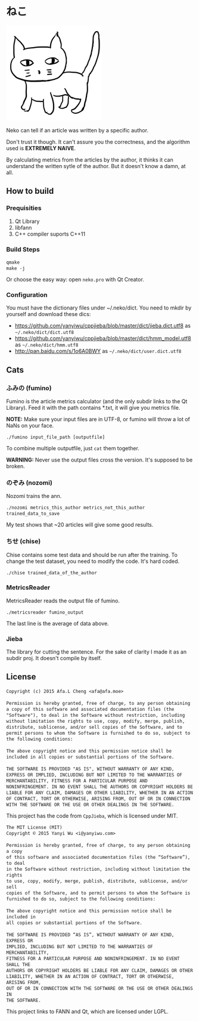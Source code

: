 # ねこ

![ねこ](neko.png)

Neko can tell if an article was written by a specific author.

Don't trust it though. It can't assure you the correctness, and the algorithm used is __EXTREMELY NAIVE__.

By calculating metrics from the articles by the author, it thinks it can understand the written sytle of the author.
But it doesn't know a damn, at all.

## How to build

### Prequisities

  1. Qt Library
  2. libfann
  3. C++ compiler suports C++11

### Build Steps

```
qmake
make -j
```

Or choose the easy way: open `neko.pro` with Qt Creator.

### Configuration

You must have the dictionary files under ~/.neko/dict. You need to mkdir by yourself and download these dics:

  - https://github.com/yanyiwu/cppjieba/blob/master/dict/jieba.dict.utf8 as `~/.neko/dict/dict.utf8`
  - https://github.com/yanyiwu/cppjieba/blob/master/dict/hmm_model.utf8 as `~/.neko/dict/hmm.utf8`
  - http://pan.baidu.com/s/1o6A0BWY as `~/.neko/dict/user.dict.utf8`

## Cats

### ふみの (fumino)

Fumino is the article metrics calculator (and the only subdir links to the Qt Library).
Feed it with the path contains *.txt, it will give you metrics file.

__NOTE:__ Make sure your input files are in UTF-8, or fumino will throw a lot of NaNs on your face.

```
./fumino input_file_path [outputfile]
```

To combine multiple outputfile, just `cat` them together.

__WARNING:__ Never use the output files cross the version. It's supposed to be broken.

### のぞみ (nozomi)

Nozomi trains the ann.

```
./nozomi metrics_this_author metrics_not_this_author trained_data_to_save
```

My test shows that ~20 articles will give some good results.

### ちせ (chise)

Chise contains some test data and should be run after the training.
To change the test dataset, you need to modify the code. It's hard coded.

```
./chise trained_data_of_the_author
```

### MetricsReader

MetricsReader reads the output file of fumino.

```
./metricsreader fumino_output
```

The last line is the average of data above.

### Jieba

The library for cutting the sentence. For the sake of clarity I made it as an subdir proj. It doesn't compile by itself.

## License

```
Copyright (c) 2015 Afa.L Cheng <afa@afa.moe>

Permission is hereby granted, free of charge, to any person obtaining
a copy of this software and associated documentation files (the
"Software"), to deal in the Software without restriction, including
without limitation the rights to use, copy, modify, merge, publish,
distribute, sublicense, and/or sell copies of the Software, and to
permit persons to whom the Software is furnished to do so, subject to
the following conditions:

The above copyright notice and this permission notice shall be
included in all copies or substantial portions of the Software.

THE SOFTWARE IS PROVIDED "AS IS", WITHOUT WARRANTY OF ANY KIND,
EXPRESS OR IMPLIED, INCLUDING BUT NOT LIMITED TO THE WARRANTIES OF
MERCHANTABILITY, FITNESS FOR A PARTICULAR PURPOSE AND
NONINFRINGEMENT. IN NO EVENT SHALL THE AUTHORS OR COPYRIGHT HOLDERS BE
LIABLE FOR ANY CLAIM, DAMAGES OR OTHER LIABILITY, WHETHER IN AN ACTION
OF CONTRACT, TORT OR OTHERWISE, ARISING FROM, OUT OF OR IN CONNECTION
WITH THE SOFTWARE OR THE USE OR OTHER DEALINGS IN THE SOFTWARE.
```

This project has the code from `CppJieba`, which is licensed under MIT.

```
The MIT License (MIT)
Copyright © 2015 Yanyi Wu <i@yanyiwu.com>

Permission is hereby granted, free of charge, to any person obtaining a copy
of this software and associated documentation files (the “Software”), to deal
in the Software without restriction, including without limitation the rights
to use, copy, modify, merge, publish, distribute, sublicense, and/or sell
copies of the Software, and to permit persons to whom the Software is
furnished to do so, subject to the following conditions:

The above copyright notice and this permission notice shall be included in
all copies or substantial portions of the Software.

THE SOFTWARE IS PROVIDED “AS IS”, WITHOUT WARRANTY OF ANY KIND, EXPRESS OR
IMPLIED, INCLUDING BUT NOT LIMITED TO THE WARRANTIES OF MERCHANTABILITY,
FITNESS FOR A PARTICULAR PURPOSE AND NONINFRINGEMENT. IN NO EVENT SHALL THE
AUTHORS OR COPYRIGHT HOLDERS BE LIABLE FOR ANY CLAIM, DAMAGES OR OTHER
LIABILITY, WHETHER IN AN ACTION OF CONTRACT, TORT OR OTHERWISE, ARISING FROM,
OUT OF OR IN CONNECTION WITH THE SOFTWARE OR THE USE OR OTHER DEALINGS IN
THE SOFTWARE.
```

This project links to FANN and Qt, which are licensed under LGPL.

